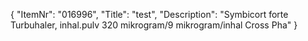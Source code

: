 {
  "ItemNr": "016996",
  "Title": "test",
  "Description": "Symbicort forte Turbuhaler, inhal.pulv 320 mikrogram/9 mikrogram/inhal Cross Pha"
}